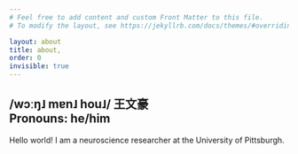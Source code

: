 ```yaml
---
# Feel free to add content and custom Front Matter to this file.
# To modify the layout, see https://jekyllrb.com/docs/themes/#overriding-theme-defaults

layout: about
title: about,
order: 0
invisible: true
---
```


/wɔːŋ˩ mɐn˩ hou˩/ 王文豪   
Pronouns: he/him  
---

Hello world! I am a neuroscience researcher at the University of Pittsburgh.